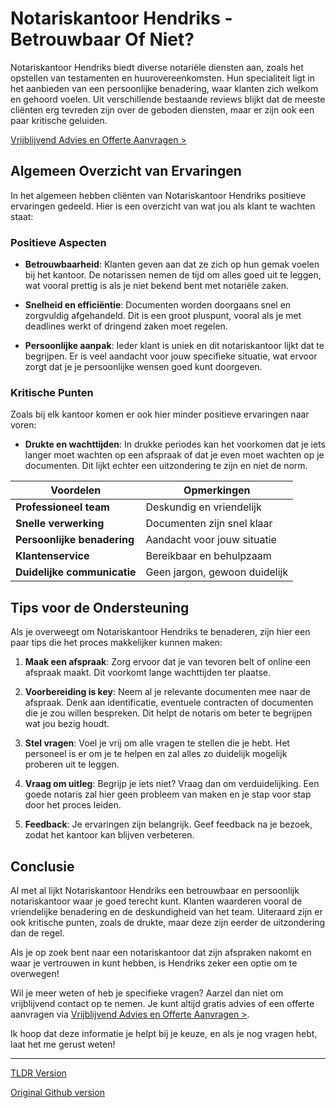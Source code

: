 # Notariskantoor Hendriks - Betrouwbaar Of Niet?

Notariskantoor Hendriks biedt diverse notariële diensten aan, zoals het opstellen van testamenten en huurovereenkomsten. Hun specialiteit ligt in het aanbieden van een persoonlijke benadering, waar klanten zich welkom en gehoord voelen. Uit verschillende bestaande reviews blijkt dat de meeste cliënten erg tevreden zijn over de geboden diensten, maar er zijn ook een paar kritische geluiden.

[Vrijblijvend Advies en Offerte Aanvragen >](https://notarissen-online.nl)

## Algemeen Overzicht van Ervaringen

In het algemeen hebben cliënten van Notariskantoor Hendriks positieve ervaringen gedeeld. Hier is een overzicht van wat jou als klant te wachten staat:

### Positieve Aspecten

- **Betrouwbaarheid**: Klanten geven aan dat ze zich op hun gemak voelen bij het kantoor. De notarissen nemen de tijd om alles goed uit te leggen, wat vooral prettig is als je niet bekend bent met notariële zaken.
  
- **Snelheid en efficiëntie**: Documenten worden doorgaans snel en zorgvuldig afgehandeld. Dit is een groot pluspunt, vooral als je met deadlines werkt of dringend zaken moet regelen.

- **Persoonlijke aanpak**: Ieder klant is uniek en dit notariskantoor lijkt dat te begrijpen. Er is veel aandacht voor jouw specifieke situatie, wat ervoor zorgt dat je je persoonlijke wensen goed kunt doorgeven.

### Kritische Punten

Zoals bij elk kantoor komen er ook hier minder positieve ervaringen naar voren:

- **Drukte en wachttijden**: In drukke periodes kan het voorkomen dat je iets langer moet wachten op een afspraak of dat je even moet wachten op je documenten. Dit lijkt echter een uitzondering te zijn en niet de norm.

| Voordelen                | Opmerkingen                  |
|-------------------------|-----------------------------|
| **Professioneel team**   | Deskundig en vriendelijk     |
| **Snelle verwerking**   | Documenten zijn snel klaar   |
| **Persoonlijke benadering** | Aandacht voor jouw situatie |
| **Klantenservice**      | Bereikbaar en behulpzaam     |
| **Duidelijke communicatie** | Geen jargon, gewoon duidelijk  |

## Tips voor de Ondersteuning

Als je overweegt om Notariskantoor Hendriks te benaderen, zijn hier een paar tips die het proces makkelijker kunnen maken:

1. **Maak een afspraak**: Zorg ervoor dat je van tevoren belt of online een afspraak maakt. Dit voorkomt lange wachttijden ter plaatse.

2. **Voorbereiding is key**: Neem al je relevante documenten mee naar de afspraak. Denk aan identificatie, eventuele contracten of documenten die je zou willen bespreken. Dit helpt de notaris om beter te begrijpen wat jou bezig houdt.

3. **Stel vragen**: Voel je vrij om alle vragen te stellen die je hebt. Het personeel is er om je te helpen en zal alles zo duidelijk mogelijk proberen uit te leggen.

4. **Vraag om uitleg**: Begrijp je iets niet? Vraag dan om verduidelijking. Een goede notaris zal hier geen probleem van maken en je stap voor stap door het proces leiden.

5. **Feedback**: Je ervaringen zijn belangrijk. Geef feedback na je bezoek, zodat het kantoor kan blijven verbeteren.

## Conclusie

Al met al lijkt Notariskantoor Hendriks een betrouwbaar en persoonlijk notariskantoor waar je goed terecht kunt. Klanten waarderen vooral de vriendelijke benadering en de deskundigheid van het team. Uiteraard zijn er ook kritische punten, zoals de drukte, maar deze zijn eerder de uitzondering dan de regel.

Als je op zoek bent naar een notariskantoor dat zijn afspraken nakomt en waar je vertrouwen in kunt hebben, is Hendriks zeker een optie om te overwegen!

Wil je meer weten of heb je specifieke vragen? Aarzel dan niet om vrijblijvend contact op te nemen. Je kunt altijd gratis advies of een offerte aanvragen via [Vrijblijvend Advies en Offerte Aanvragen >](https://notarissen-online.nl). 

Ik hoop dat deze informatie je helpt bij je keuze, en als je nog vragen hebt, laat het me gerust weten!

---
[TLDR Version](https://gist.github.com/readthisnow/f47cbb16ba665fc0e693e3fd38315d08)

[Original Github version](https://github.com/readthisnow/notariskantoor-hendriks-review-betrouwbaar-of-niet#readme)
